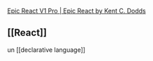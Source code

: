 [Epic React V1 Pro | Epic React by Kent C. Dodds](https://www.epicreact.dev/products/epic-react-pro-v1)

## [[React]]
 un [[declarative language]]
